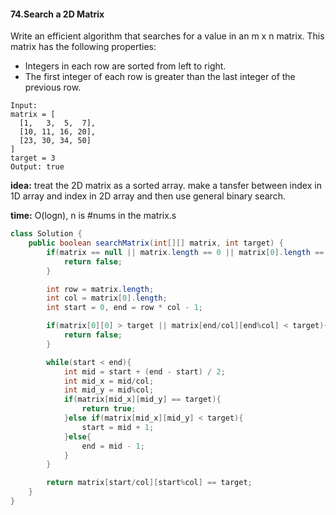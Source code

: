 #### 74.Search a 2D Matrix
Write an efficient algorithm that searches for a value in an m x n matrix. This matrix has the following properties:
* Integers in each row are sorted from left to right.
* The first integer of each row is greater than the last integer of the previous row.

```
Input:
matrix = [
  [1,   3,  5,  7],
  [10, 11, 16, 20],
  [23, 30, 34, 50]
]
target = 3
Output: true
```  

__idea:__ treat the 2D matrix as a sorted array. make a tansfer between index in 1D array and index in 2D array and then use general binary search.

__time:__ O(logn), n is #nums in the matrix.s


```java
class Solution {
    public boolean searchMatrix(int[][] matrix, int target) {
        if(matrix == null || matrix.length == 0 || matrix[0].length == 0){
            return false;
        }

        int row = matrix.length;
        int col = matrix[0].length;
        int start = 0, end = row * col - 1;

        if(matrix[0][0] > target || matrix[end/col][end%col] < target){
            return false;
        }

        while(start < end){
            int mid = start + (end - start) / 2;
            int mid_x = mid/col;
            int mid_y = mid%col;
            if(matrix[mid_x][mid_y] == target){
                return true;
            }else if(matrix[mid_x][mid_y] < target){
                start = mid + 1;
            }else{
                end = mid - 1;
            }
        }

        return matrix[start/col][start%col] == target;
    }  
}
```
